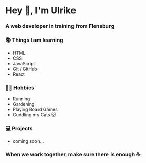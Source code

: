 # Hey 👋, I'm Ulrike
### A web developer in training from Flensburg

### :books: Things I am learning
- HTML
- CSS
- JavaScript
- Git / GitHub
- React

### :running_woman: Hobbies
- Running
- Gardening
- Playing Board Games
- Cuddling my Cats 🐱

### 💻 Projects
- coming soon...

### When we work together, make sure there is enough ☕
